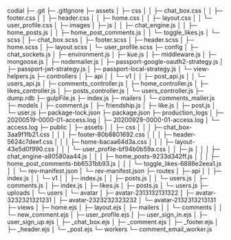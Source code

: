 codial
├─ .git
├─ .gitIgnore
├─ assets
│  ├─ css
│  │  ├─ chat_box.css
│  │  ├─ footer.css
│  │  ├─ header.css
│  │  ├─ home.css
│  │  ├─ layout.css
│  │  └─ user_profile.css
│  ├─ images
│  ├─ js
│  │  ├─ chat_engine.js
│  │  ├─ home_posts.js
│  │  ├─ home_post_comments.js
│  │  └─ toggle_likes.js
│  └─ scss
│     ├─ chat_box.scss
│     ├─ footer.scss
│     ├─ header.scss
│     ├─ home.scss
│     ├─ layout.scss
│     └─ user_profile.scss
├─ config
│  ├─ chat_sockets.js
│  ├─ environment.js
│  ├─ kue.js
│  ├─ middleware.js
│  ├─ mongoose.js
│  ├─ nodemailer.js
│  ├─ passport-google-oauth2-strategy.js
│  ├─ passport-jwt-strategy.js
│  ├─ passport-local-strategy.js
│  └─ view-helpers.js
├─ controllers
│  ├─ api
│  │  └─ v1
│  │     ├─ post_api.js
│  │     └─ users_api.js
│  ├─ comments_controller.js
│  ├─ home_controller.js
│  ├─ likes_controller.js
│  ├─ posts_controller.js
│  └─ users_controller.js
├─ dump.rdb
├─ gulpFile.js
├─ index.js
├─ mailers
│  └─ comments_mailer.js
├─ models
│  ├─ comment.js
│  ├─ friendship.js
│  ├─ like.js
│  ├─ post.js
│  └─ user.js
├─ package-lock.json
├─ package.json
├─ production_logs
│  ├─ 20200519-0000-01-access.log
│  ├─ 20200929-0000-01-access.log
│  └─ access.log
├─ public
│  ├─ assets
│  │  ├─ css
│  │  │  ├─ chat_box-3aa9f1fb21.css
│  │  │  ├─ footer-80b8801692.css
│  │  │  ├─ header-5624c7deef.css
│  │  │  ├─ home-bacaa64d3a.css
│  │  │  ├─ layout-43e5d0f990.css
│  │  │  └─ user_profile-bf94b0b59a.css
│  │  ├─ js
│  │  │  ├─ chat_engine-a80580aa44.js
│  │  │  ├─ home_posts-9233d342ff.js
│  │  │  ├─ home_post_comments-bb6531bb93.js
│  │  │  └─ toggle_likes-6888e2eea1.js
│  │  └─ rev-manifest.json
│  └─ rev-manifest.json
├─ routes
│  ├─ api
│  │  ├─ index.js
│  │  └─ v1
│  │     ├─ index.js
│  │     ├─ posts.js
│  │     └─ users.js
│  ├─ comments.js
│  ├─ index.js
│  ├─ likes.js
│  ├─ posts.js
│  └─ users.js
├─ uploads
│  └─ users
│     └─ avatar
│        ├─ avatar-2313132131322
│        ├─ avatar-3232321321231
│        ├─ avatar-2323232323232
│        └─ avatar-2132313213131
├─ views
│  ├─ home.ejs
│  ├─ layout.ejs
│  ├─ mailers
│  │  └─ comments
│  │     └─ new_comment.ejs
│  ├─ user_profile.ejs
│  ├─ user_sign_in.ejs
│  ├─ user_sign_up.ejs
│  ├─ _chat_box.ejs
│  ├─ _comment.ejs
│  ├─ _footer.ejs
│  ├─ _header.ejs
│  └─ _post.ejs
└─ workers
   └─ comment_email_worker.js
